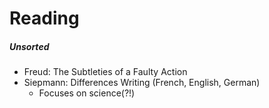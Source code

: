 # Reading

##### Unsorted
* Freud: The Subtleties of a Faulty Action
* Siepmann: Differences Writing (French, English, German)
  * Focuses on science(?!)
